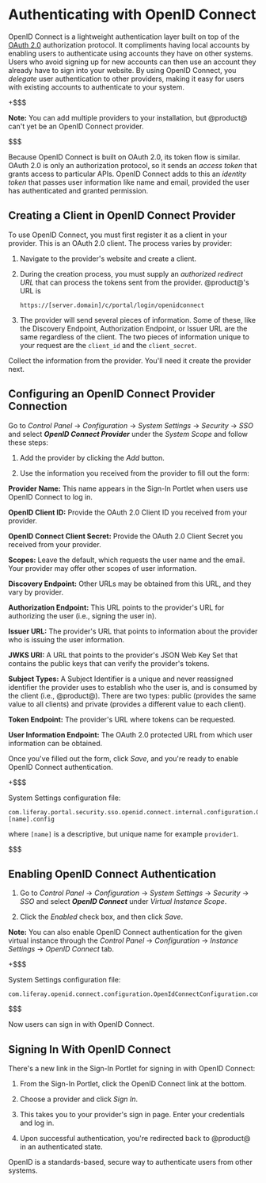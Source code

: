 # Authenticating with OpenID Connect [](id=authenticating-with-openid-connect)

OpenID Connect is a lightweight authentication layer built on top of the 
[OAuth 2.0](/discover/deployment/-/knowledge_base/7-1/oauth-2-0) 
authorization protocol. It compliments having local accounts by enabling users
to authenticate using accounts they have on other systems. Users who avoid
signing up for new accounts can then use an account they already have to sign
into your website. By using OpenID Connect, you *delegate* user authentication
to other providers, making it easy for users with existing accounts to
authenticate to your system. 

+$$$

**Note:** You can add multiple providers to your installation, but @product@
can't yet be an OpenID Connect provider. 

$$$

Because OpenID Connect is built on OAuth 2.0, its token flow is similar. OAuth
2.0 is only an authorization protocol, so it sends an *access token* that grants
access to particular APIs. OpenID Connect adds to this an *identity token* that
passes user information like name and email, provided the user has authenticated
and granted permission. 

## Creating a Client in OpenID Connect Provider [](id=creating-a-client-in-openid-connect-provider)

To use OpenID Connect, you must first register it as a client in your provider.
This is an OAuth 2.0 client. The process varies by provider: 

1.  Navigate to the provider's website and create a client. 

2.  During the creation process, you must supply an *authorized redirect URL*
    that can process the tokens sent from the provider. @product@'s URL is

        https://[server.domain]/c/portal/login/openidconnect

3.  The provider will send several pieces of information. Some of these, like
    the Discovery Endpoint, Authorization Endpoint, or Issuer URL are the same
    regardless of the client. The two pieces of information unique to your
    request are the `client_id` and the `client_secret`. 

Collect the information from the provider. You'll need it create the provider
next. 

## Configuring an OpenID Connect Provider Connection [](id=configuring-an-openid-connect-provider-connection)

Go to *Control Panel* &rarr; *Configuration* &rarr; *System Settings* &rarr;
*Security* &rarr; *SSO* and select ***OpenID Connect Provider*** under the *System Scope* and follow these steps: 

1.  Add the provider by clicking the *Add* button. 

2.  Use the information you received from the provider to fill out the form: 

**Provider Name:** This name appears in the Sign-In Portlet when users use
OpenID Connect to log in. 

**OpenID Client ID:** Provide the OAuth 2.0 Client ID you received from your
provider. 

**OpenID Connect Client Secret:** Provide the OAuth 2.0 Client Secret you
received from your provider. 

**Scopes:** Leave the default, which requests the user name and the email. Your
provider may offer other scopes of user information. 

**Discovery Endpoint:** Other URLs may be obtained from this URL, and they vary
by provider. 

**Authorization Endpoint:** This URL points to the provider's URL for
authorizing the user (i.e., signing the user in). 

**Issuer URL:** The provider's URL that points to information about the provider
who is issuing the user information. 

**JWKS URI:** A URL that points to the provider's JSON Web Key Set that contains
the public keys that can verify the provider's tokens. 

**Subject Types:** A Subject Identifier is a unique and never reassigned
identifier the provider uses to establish who the user is, and is consumed by
the client (i.e., @product@). There are two types: public (provides the same
value to all clients) and private (provides a different value to each client). 

**Token Endpoint:** The provider's URL where tokens can be requested. 

**User Information Endpoint:** The OAuth 2.0 protected URL from which user
information can be obtained. 

Once you've filled out the form, click *Save*, and you're ready to enable OpenID
Connect authentication. 

+$$$

System Settings configuration file: 

    com.liferay.portal.security.sso.openid.connect.internal.configuration.OpenIdConnectProviderConfiguration-[name].config

where `[name]` is a descriptive, but unique name for example `provider1`.

$$$

## Enabling OpenID Connect Authentication [](id=enabling-openid-connect-authentication)

1. Go to *Control Panel* &rarr; *Configuration* &rarr; *System Settings*
   &rarr; *Security* &rarr; *SSO* and select ***OpenID Connect*** under *Virtual Instance Scope*. 

2. Click the *Enabled* check box, and then click *Save*. 

**Note:** You can also enable OpenID Connect authentication for the given
virtual instance through the *Control Panel* &rarr; *Configuration* &rarr;
*Instance Settings* &rarr; *OpenID Connect* tab.

+$$$

System Settings configuration file:

    com.liferay.openid.connect.configuration.OpenIdConnectConfiguration.config

$$$
    
Now users can sign in with OpenID Connect. 

## Signing In With OpenID Connect [](id=signing-in-with-openid-connect)

There's a new link in the Sign-In Portlet for signing in with OpenID Connect: 

1.  From the Sign-In Portlet, click the OpenID Connect link at the bottom. 

2.  Choose a provider and click *Sign In*. 

3.  This takes you to your provider's sign in page. Enter your credentials and
    log in. 

4.  Upon successful authentication, you're redirected back to @product@ in an
    authenticated state. 

OpenID is a standards-based, secure way to authenticate users from other
systems. 
